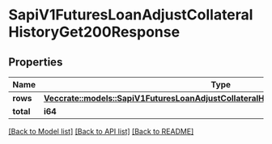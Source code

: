 # SapiV1FuturesLoanAdjustCollateralHistoryGet200Response

## Properties

Name | Type | Description | Notes
------------ | ------------- | ------------- | -------------
**rows** | [**Vec<crate::models::SapiV1FuturesLoanAdjustCollateralHistoryGet200ResponseRowsInner>**](_sapi_v1_futures_loan_adjustCollateral_history_get_200_response_rows_inner.md) |  | 
**total** | **i64** |  | 

[[Back to Model list]](../README.md#documentation-for-models) [[Back to API list]](../README.md#documentation-for-api-endpoints) [[Back to README]](../README.md)


